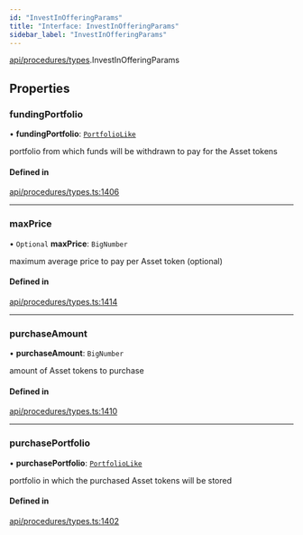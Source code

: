 ```yaml
---
id: "InvestInOfferingParams"
title: "Interface: InvestInOfferingParams"
sidebar_label: "InvestInOfferingParams"
---
```


[api/procedures/types](../../../../../modules/API/Procedures/Types/Types.md).InvestInOfferingParams

## Properties

### fundingPortfolio

• **fundingPortfolio**: [`PortfolioLike`](../../../../../modules/API/Entities/Types/Types.md#portfoliolike)

portfolio from which funds will be withdrawn to pay for the Asset tokens

#### Defined in

[api/procedures/types.ts:1406](https://github.com/PolymeshAssociation/polymesh-sdk/blob/654b99c8d/src/api/procedures/types.ts#L1406)

___

### maxPrice

• `Optional` **maxPrice**: `BigNumber`

maximum average price to pay per Asset token (optional)

#### Defined in

[api/procedures/types.ts:1414](https://github.com/PolymeshAssociation/polymesh-sdk/blob/654b99c8d/src/api/procedures/types.ts#L1414)

___

### purchaseAmount

• **purchaseAmount**: `BigNumber`

amount of Asset tokens to purchase

#### Defined in

[api/procedures/types.ts:1410](https://github.com/PolymeshAssociation/polymesh-sdk/blob/654b99c8d/src/api/procedures/types.ts#L1410)

___

### purchasePortfolio

• **purchasePortfolio**: [`PortfolioLike`](../../../../../modules/API/Entities/Types/Types.md#portfoliolike)

portfolio in which the purchased Asset tokens will be stored

#### Defined in

[api/procedures/types.ts:1402](https://github.com/PolymeshAssociation/polymesh-sdk/blob/654b99c8d/src/api/procedures/types.ts#L1402)
